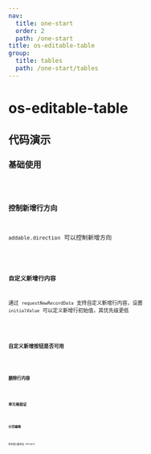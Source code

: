 ```yaml
---
nav:
  title: one-start
  order: 2
  path: /one-start
title: os-editable-table
group:
  title: tables
  path: /one-start/tables
---
```


# os-editable-table

## 代码演示

### 基础使用

<code src="../demos/editable-table/simple.tsx" />

### 控制新增行方向

`addable.direction` 可以控制新增方向

<code src="../demos/editable-table/direction.tsx" />

### 自定义新增行内容

通过 `requestNewRecordData` 支持自定义新增行内容，设置 `initialValue` 可以定义新增行初始值，其优先级更低

<code src="../demos/editable-table/request-new-record-data.tsx" />

### 自定义新增按钮是否可用

<code src="../demos/editable-table/add-disabled.tsx" />

### 删除行内容

<code src="../demos/editable-table/request-delete-record.tsx" />

### 单元格验证

<code src="../demos/editable-table/validate.tsx" />

### 分页编辑

<code src="../demos/editable-table/pagination.tsx" />

所有接口继承自 OSTable

<API exports='["Settings", "EditableTableAddable"]' src="../components/editable-table/index.tsx"></API>
